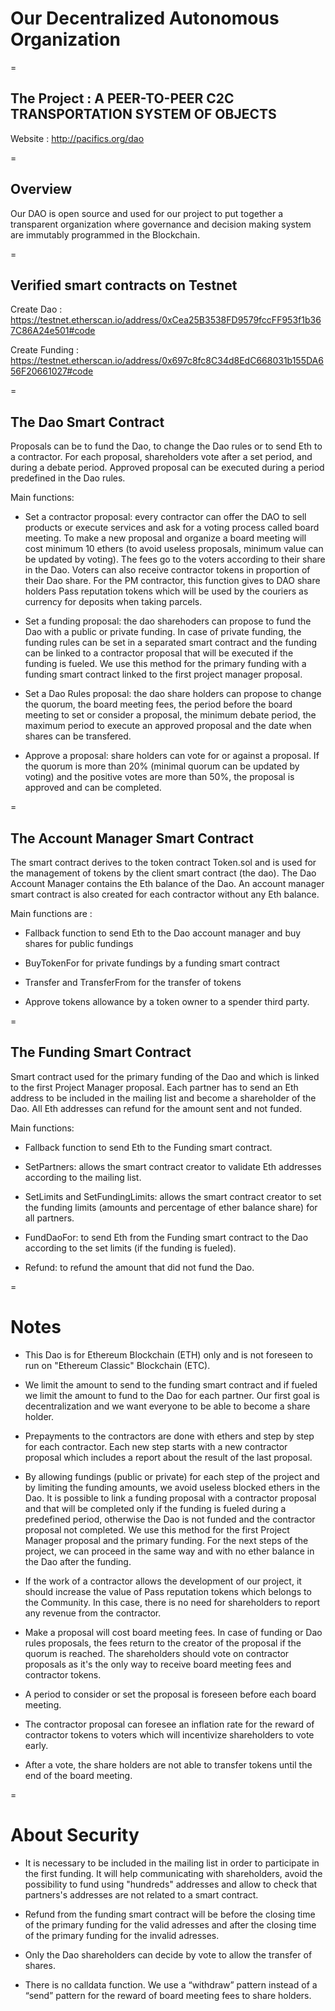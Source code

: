 # Our Decentralized Autonomous Organization

=

## The Project : A PEER-TO-PEER C2C TRANSPORTATION SYSTEM OF OBJECTS

Website : http://pacifics.org/dao

=

## Overview
Our DAO is open source and used for our project to put together a transparent organization where governance and decision making system are immutably programmed in the Blockchain. 

=

## Verified smart contracts on Testnet

Create Dao : https://testnet.etherscan.io/address/0xCea25B3538FD9579fccFF953f1b367C86A24e501#code

Create Funding : https://testnet.etherscan.io/address/0x697c8fc8C34d8EdC668031b155DA656F20661027#code

=

## The Dao Smart Contract

Proposals can be to fund the Dao, to change the Dao rules or to send Eth to a contractor. For each proposal, shareholders vote after a set period, and during a debate period. Approved proposal can be executed during a period predefined in the Dao rules.

Main functions: 

- Set a contractor proposal: every contractor can offer the DAO to sell products or execute services and ask for a voting process called board meeting. To make a new proposal and organize a board meeting will cost minimum 10 ethers (to avoid useless proposals, minimum value can be updated by voting). The fees go to the voters according to their share in the Dao. Voters can also receive contractor tokens in proportion of their Dao share. For the PM contractor, this function gives to DAO share holders Pass reputation tokens which will be used by the couriers as currency for deposits when taking parcels. 

- Set a funding proposal: the dao sharehoders can propose to fund the Dao with a public or private funding. In case of private funding, the funding rules can be set in a separated smart contract and the funding can be linked to a contractor proposal that will be executed if the funding is fueled. We use this method for the primary funding with a funding smart contract linked to the first project manager proposal.

- Set a Dao Rules proposal: the dao share holders can propose to change the quorum, the board meeting fees, the period before the board meeting to set or consider a proposal, the minimum debate period, the maximum period to execute an approved proposal and the date when shares can be transfered.

- Approve a proposal: share holders can vote for or against a proposal. If the quorum is more than 20% (minimal quorum can be updated by voting) and the positive votes are more than 50%, the proposal is approved and can be completed. 

=

## The Account Manager Smart Contract

The smart contract derives to the token contract Token.sol and is used for the management of tokens by the client smart contract (the dao). The Dao Account Manager contains the Eth balance of the Dao. An account manager smart contract is also created for each contractor without any Eth balance.

Main functions are : 

- Fallback function to send Eth to the Dao account manager and buy shares for public fundings

- BuyTokenFor for private fundings by a funding smart contract

- Transfer and TransferFrom for the transfer of tokens

- Approve tokens allowance by a token owner to a spender third party. 

=

## The Funding Smart Contract

Smart contract used for the primary funding of the Dao and which is linked to the first Project Manager proposal. Each partner has to send an Eth address to be included in the mailing list and become a shareholder of the Dao. All Eth addresses can refund for the amount sent and not funded. 

Main functions: 

- Fallback function to send Eth to the Funding smart contract.

- SetPartners: allows the smart contract creator to validate Eth addresses according to the mailing list.

- SetLimits and SetFundingLimits: allows the smart contract creator to set the funding limits (amounts and percentage of ether balance share) for all partners.

- FundDaoFor: to send Eth from the Funding smart contract to the Dao according to the set limits (if the funding is fueled).

- Refund: to refund the amount that did not fund the Dao.

=

# Notes

- This Dao is for Ethereum Blockchain (ETH) only and is not foreseen to run on "Ethereum Classic" Blockchain (ETC).

- We limit the amount to send to the funding smart contract and if fueled we limit the amount to fund to the Dao for each partner. Our first goal is decentralization and we want everyone to be able to become a share holder.

- Prepayments to the contractors are done with ethers and step by step for each contractor. Each new step starts with a new contractor proposal which includes a report about the result of the last proposal.  

- By allowing fundings (public or private) for each step of the project and by limiting the funding amounts, we avoid useless blocked ethers in the Dao. It is possible to link a funding proposal with a contractor proposal and that will be completed only if the funding is fueled during a predefined period, otherwise the Dao is not funded and the contractor proposal not completed. We use this method for the first Project Manager proposal and the primary funding. For the next steps of the project, we can proceed in the same way and with no ether balance in the Dao after the funding.

- If the work of a contractor allows the development of our project, it should increase the value of Pass reputation tokens which belongs to the Community. In this case, there is no need for shareholders to report any revenue from the contractor. 

- Make a proposal will cost board meeting fees. In case of funding or Dao rules proposals, the fees return to the creator of the proposal if the quorum is reached. The shareholders should vote on contractor proposals as it's the only way to receive board meeting fees and contractor tokens. 

- A period to consider or set the proposal is foreseen before each board meeting. 

- The contractor proposal can foresee an inflation rate for the reward of contractor tokens to voters which will incentivize shareholders to vote early.

- After a vote, the share holders are not able to transfer tokens until the end of the board meeting. 

=

# About Security

- It is necessary to be included in the mailing list in order to participate in the first funding. It will help communicating with shareholders, avoid the possibility to fund using "hundreds" addresses and allow to check that partners's addresses are not related to a smart contract. 

- Refund from the funding smart contract will be before the closing time of the primary funding for the valid adresses and after the closing time of the primary funding for the invalid adresses.

- Only the Dao shareholders can decide by vote to allow the transfer of shares.

- There is no calldata function.  We use a “withdraw” pattern instead of a “send” pattern for the reward of board meeting fees to share holders. 

